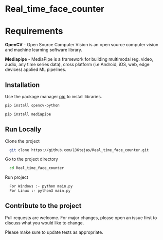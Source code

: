 # Real_time_face_counter

# Requirements

<strong>OpenCV</strong> - Open Source Computer Vision is an open source computer vision and machine learning software library.

<strong>Mediapipe</strong> - MediaPipe is a framework for building multimodal (eg. video, audio, any time series data), cross platform (i.e Android, iOS, web, edge devices) applied ML pipelines.



## Installation

Use the package manager [pip](https://pip.pypa.io/en/stable/) to install libraries.

```bash
pip install opencv-python
```
```bash
pip install mediapipe
```

## Run Locally

Clone the project

```bash
  git clone https://github.com/136tejas/Real_time_face_counter.git
```

Go to the project directory

```bash
  cd Real_time_face_counter
```
Run project

```bash
  For Windows :- python main.py
  For Linux :- python3 main.py
```




## Contribute to the project
Pull requests are welcome. For major changes, please open an issue first to discuss what you would like to change.

Please make sure to update tests as appropriate.

